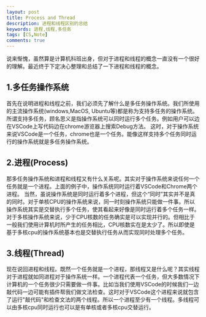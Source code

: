 ```yaml
---
layout: post
title: Process and Thread 
description: 进程和线程区别的总结
keywords: 进程,线程,多任务
tags: [CS,Note]
comments: true
---
```

说来惭愧，虽然算是计算机科班出身，但对于进程和线程的概念一直没有一个很好的理解。最近终于下定决心整理和总结了一下进程和线程的概念。

## 1.多任务操作系统
首先在说明进程和线程之前，我们必须先了解什么是多任务操作系统。我们所使用的主流操作系统(windows,MacOS, Ubuntu等)都是称为支持多任务的操作系统。所谓支持多任务，顾名思义是指操作系统可以同时运行多个任务。例如用户可以边在VSCode上写代码边在chrome游览器上搜索Debug方法。
这时，对于操作系统来说VSCode是一个任务，chrome也是一个任务。能像这样支持多个任务同时运行的操作系统就是多任务操作系统。

## 2.进程(Process)
那多任务操作系统和进程和线程又有什么关系呢。其实对于操作系统来说任何一个任务就是一个进程。上面的例子中，操作系统同时运行着VSCode和Chrome两个进程。
当然，虽说操作系统是同时运行着多个进程，但这个“同时”其实并不是真的同时。对于单核CPU的操作系统来说，同一时刻操作系统只能做一件事。所以操作系统其实是交替执行多个任务，使其看起来好像是同时运行着多个任务一样。对于多核操作系统来说，少于CPU核数的任务确实是可以实现并行的。但相比于一般我们使用计算机时所产生的任务相比，CPU核数实在是太少了。所以即使是基于多核cpu的操作系统基本也是交替执行任务从而实现同时处理多个任务。

## 3.线程(Thread)
现在说回进程和线程。既然一个任务就是一个进程，那线程又是什么呢？其实线程对于进程就如同进程对于操作系统一样。一个进程代表一个任务，但大多数情况下计算机的一个任务很少只需要做一件事。比如当我们使用VSCode的时候我们一边敲代码一边可能有插件帮我们做文法检查。这时对于VSCode这个进程来说就包含了运行"敲代码"和检查文法的两个线程。所以一个进程至少有一个线程。多线程可以由多核cpu同时运行也可以是有单核或者多核cpu交替运行。
